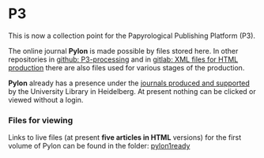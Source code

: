 # P3
This is now a collection point for the Papyrological Publishing Platform (P3). 

The online journal **Pylon** is made possible by files stored here. In other repositories in [github: P3-processing](https://github.com/hcayless/P3-processing) and in [gitlab: XML files for HTML production](https://gitlab.ub.uni-heidelberg.de/verlag/PapyrologicalPublicationPlatform/-/tree/master/epidoc) there are also files used for various stages of the production.

**Pylon** already has a presence under the [journals produced and supported](https://journals.ub.uni-heidelberg.de/index.php/pylon/login) by the University Library in Heidelberg.  At present nothing can be clicked or viewed without a login. 

### Files for viewing
Links to live files (at present **five articles in HTML** versions) for the first volume of Pylon can be found in the folder: [pylon1ready](https://github.com/jcowey/P3/blob/master/pylon/pylon1ready/list.md)
